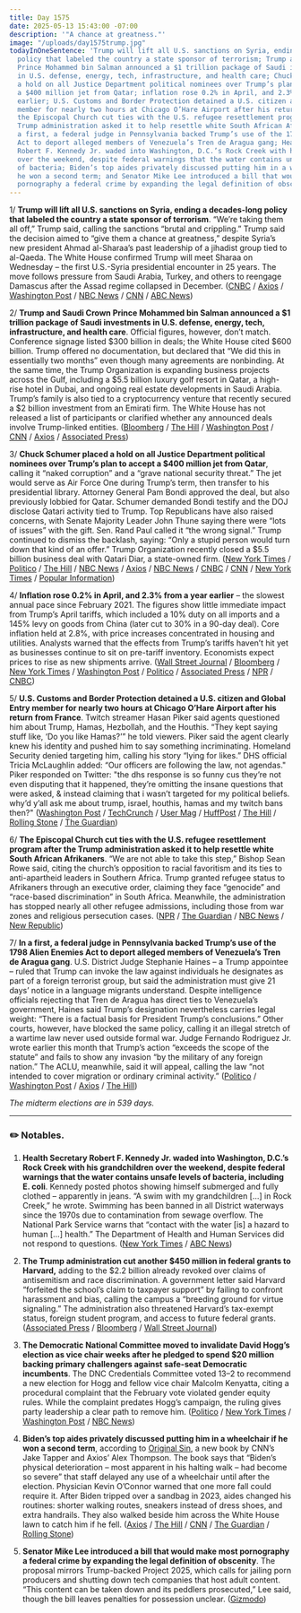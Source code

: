 ```yaml
---
title: Day 1575
date: 2025-05-13 15:43:00 -07:00
description: '"A chance at greatness."'
image: "/uploads/day1575trump.jpg"
todayInOneSentence: 'Trump will lift all U.S. sanctions on Syria, ending a decades-long
  policy that labeled the country a state sponsor of terrorism; Trump and Saudi Crown
  Prince Mohammed bin Salman announced a $1 trillion package of Saudi investments
  in U.S. defense, energy, tech, infrastructure, and health care; Chuck Schumer placed
  a hold on all Justice Department political nominees over Trump’s plan to accept
  a $400 million jet from Qatar; inflation rose 0.2% in April, and 2.3% from a year
  earlier; U.S. Customs and Border Protection detained a U.S. citizen and Global Entry
  member for nearly two hours at Chicago O’Hare Airport after his return from France;
  the Episcopal Church cut ties with the U.S. refugee resettlement program after the
  Trump administration asked it to help resettle white South African Afrikaners; in
  a first, a federal judge in Pennsylvania backed Trump’s use of the 1798 Alien Enemies
  Act to deport alleged members of Venezuela’s Tren de Aragua gang; Health Secretary
  Robert F. Kennedy Jr. waded into Washington, D.C.’s Rock Creek with his grandchildren
  over the weekend, despite federal warnings that the water contains unsafe levels
  of bacteria; Biden’s top aides privately discussed putting him in a wheelchair if
  he won a second term; and Senator Mike Lee introduced a bill that would make most
  pornography a federal crime by expanding the legal definition of obscenity. '
---
```


1/ **Trump will lift all U.S. sanctions on Syria, ending a decades-long policy that labeled the country a state sponsor of terrorism**. “We’re taking them all off,” Trump said, calling the sanctions “brutal and crippling.” Trump said the decision aimed to “give them a chance at greatness,” despite Syria’s new president Ahmad al-Sharaa’s past leadership of a jihadist group tied to al-Qaeda. The White House confirmed Trump will meet Sharaa on Wednesday – the first U.S.-Syria presidential encounter in 25 years. The move follows pressure from Saudi Arabia, Turkey, and others to reengage Damascus after the Assad regime collapsed in December. ([CNBC](https://www.cnbc.com/2025/05/13/trump-says-us-will-remove-all-sanctions-on-syria.html) / [Axios](https://www.axios.com/2025/05/13/trump-syria-al-sharaa-meeting-saudi) / [Washington Post](https://www.washingtonpost.com/politics/2025/05/13/trump-middle-east-saudi-arabia-qatar-uae/#link-UTDDJNAERBAH5DQ2K6S2U62Z7I) / [NBC News](https://www.nbcnews.com/politics/donald-trump/trump-says-us-will-end-sanctions-syria-works-deepen-diplomatic-ties-sa-rcna206471) / [CNN](https://www.cnn.com/politics/live-news/trump-middle-east-news-05-13-25) / [ABC News](https://abcnews.go.com/Politics/live-updates/trump-admin-live-updates/?id=121703012))

2/ **Trump and Saudi Crown Prince Mohammed bin Salman announced a $1 trillion package of Saudi investments in U.S. defense, energy, tech, infrastructure, and health care**. Official figures, however, don’t match. Conference signage listed $300 billion in deals; the White House cited $600 billion. Trump offered no documentation, but declared that “We did this in essentially two months” even though many agreements are nonbinding. At the same time, the Trump Organization is expanding business projects across the Gulf, including a $5.5 billion luxury golf resort in Qatar, a high-rise hotel in Dubai, and ongoing real estate developments in Saudi Arabia. Trump’s family is also tied to a cryptocurrency venture that recently secured a $2 billion investment from an Emirati firm. The White House has not released a list of participants or clarified whether any announced deals involve Trump-linked entities. ([Bloomberg](https://www.bloomberg.com/news/articles/2025-05-13/us-says-it-secured-600-billion-in-investments-from-saudi-arabia) / [The Hill](https://thehill.com/homenews/administration/5297426-trump-saudi-investment-deal/) / [Washington Post](https://www.washingtonpost.com/politics/2025/05/13/trump-mideast-business-conflicts/) / [CNN](https://www.cnn.com/politics/live-news/trump-middle-east-news-05-13-25) / [Axios](https://www.axios.com/2025/05/13/trump-gulf-trip-saudi-uae-qatar-partners) / [Associated Press](https://apnews.com/article/trump-mideast-saudi-arabia-mbs-qatar-uae-b782fe922d09afced2e1074b65016e80))

3/ **Chuck Schumer placed a hold on all Justice Department political nominees over Trump’s plan to accept a $400 million jet from Qatar**, calling it “naked corruption” and a “grave national security threat.” The jet would serve as Air Force One during Trump’s term, then transfer to his presidential library. Attorney General Pam Bondi approved the deal, but also previously lobbied for Qatar. Schumer demanded Bondi testify and the DOJ disclose Qatari activity tied to Trump. Top Republicans have also raised concerns, with Senate Majority Leader John Thune saying there were “lots of issues” with the gift. Sen. Rand Paul called it “the wrong signal.” Trump continued to dismiss the backlash, saying: “Only a stupid person would turn down that kind of an offer.” Trump Organization recently closed a $5.5 billion business deal with Qatari Diar, a state-owned firm. ([New York Times](https://www.nytimes.com/2025/05/13/us/politics/schumer-trump-justice-department-qatar-plane.html) / [Politico](https://www.politico.com/news/2025/05/13/senate-republicans-qatar-trump-jet-00345435) / [The Hill](https://thehill.com/homenews/senate/5297548-schumer-doj-nominees-trump-qatar-jet/) / [NBC News](https://www.nbcnews.com/politics/congress/schumer-place-hold-trump-doj-nominees-questions-qatars-luxury-jet-gift-rcna206464) / [Axios](https://www.axios.com/2025/05/13/trump-qatar-plane-ben-shapiro-loomer) / [NBC News](https://www.nbcnews.com/politics/donald-trump/america-first-trump-qatar-luxury-jet-air-force-one-rcna206254) / [CNBC](https://www.cnbc.com/2025/05/13/qatar-jet-schumer-trump-justice-department-nominees.html) / [CNN](https://www.cnn.com/2025/05/12/media/maga-media-shapiro-loomer-levin-trump-qatar-plane-gift) / [New York Times](https://www.nytimes.com/2025/05/12/us/trump-qatar-jet-plane.html) / [Popular Information](https://popular.info/p/why-qatar-is-bribing-trump))

4/ **Inflation rose 0.2% in April, and 2.3% from a year earlier** – the slowest annual pace since February 2021. The figures show little immediate impact from Trump’s April tariffs, which included a 10% duty on all imports and a 145% levy on goods from China (later cut to 30% in a 90-day deal). Core inflation held at 2.8%, with price increases concentrated in housing and utilities. Analysts warned that the effects from Trump’s tariffs haven’t hit yet as businesses continue to sit on pre-tariff inventory. Economists expect prices to rise as new shipments arrive. ([Wall Street Journal](https://www.wsj.com/economy/trade/cpi-inflation-april-2025-interest-rate-8febd2d2) / [Bloomberg](https://www.bloomberg.com/news/articles/2025-05-13/us-inflation-comes-in-softer-than-forecast-for-another-month) / [New York Times](https://www.nytimes.com/2025/05/13/business/inflation-prices-tariffs.html) / [Washington Post](https://www.washingtonpost.com/business/2025/05/13/inflation-consumer-prices-cooled-april/) / [Politico](https://www.politico.com/news/2025/05/13/trump-tariffs-inflation-trade-economy-fed-powell-00344184) / [Associated Press](https://apnews.com/article/inflation-economy-tariffs-trump-5436b90e8e5a003f228c1bd08186589c) / [NPR](https://www.npr.org/2025/05/13/nx-s1-5395992/inflation-tariffs-economy-trade-eggs) / [CNBC](https://www.cnbc.com/2025/05/13/cpi-inflation-april-2025.html))

5/ **U.S. Customs and Border Protection detained a U.S. citizen and Global Entry member for nearly two hours at Chicago O’Hare Airport after his return from France**. Twitch streamer Hasan Piker said agents questioned him about Trump, Hamas, Hezbollah, and the Houthis. “They kept saying stuff like, ‘Do you like Hamas?’” he told viewers. Piker said the agent clearly knew his identity and pushed him to say something incriminating. Homeland Security denied targeting him, calling his story “lying for likes.” DHS official Tricia McLaughlin added: “Our officers are following the law, not agendas." Piker responded on Twitter: "the dhs response is so funny cus they’re not even disputing that it happened, they’re omitting the insane questions that were asked, & instead claiming that i wasn’t targeted for my political beliefs. why’d y’all ask me about trump, israel, houthis, hamas and my twitch bans then?" ([Washington Post](https://www.washingtonpost.com/immigration/2025/05/12/hasan-piker-detained-border-agents-twitch/) / [TechCrunch](https://techcrunch.com/2025/05/13/left-wing-twitch-streamer-hasan-piker-says-he-was-detained-and-questioned-at-airport/) / [User Mag](https://www.usermag.co/p/hasan-piker-detained-at-the-border-and-questioned-for-hours-over-politics-trump-immigration) / [HuffPost](https://www.huffpost.com/entry/hasan-piker-detained-customs-border-ohare_n_68224f26e4b0abb58358b027) / [The Hill](https://thehill.com/homenews/administration/5297388-twitch-streamer-detained-customs-borders/) / [Rolling Stone](https://www.rollingstone.com/politics/politics-news/hasan-piker-questioned-border-agents-at-airport-trump-hamas-1235337694/) / [The Guardian](https://www.theguardian.com/us-news/2025/may/12/hasan-piker-border-trump-gaza))

6/ **The Episcopal Church cut ties with the U.S. refugee resettlement program after the Trump administration asked it to help resettle white South African Afrikaners**. “We are not able to take this step,” Bishop Sean Rowe said, citing the church’s opposition to racial favoritism and its ties to anti-apartheid leaders in Southern Africa. Trump granted refugee status to Afrikaners through an executive order, claiming they face “genocide” and “race-based discrimination” in South Africa. Meanwhile, the administration has stopped nearly all other refugee admissions, including those from war zones and religious persecution cases. ([NPR](https://www.npr.org/2025/05/12/g-s1-65988/episcopal-church-white-afrikaners-ends-partnership-u-s-government) / [The Guardian](https://www.theguardian.com/us-news/2025/may/12/episcopal-church-white-south-africans-trump) / [NBC News](https://www.nbcnews.com/news/us-news/white-south-africans-arrive-us-refugees-protected-trumps-carve-rcna206373) / [New Republic](https://newrepublic.com/post/195123/donald-trump-tries-take-credit-new-pope))

7/ **In a first, a federal judge in Pennsylvania backed Trump’s use of the 1798 Alien Enemies Act to deport alleged members of Venezuela’s Tren de Aragua gang**. U.S. District Judge Stephanie Haines – a Trump appointee – ruled that Trump can invoke the law against individuals he designates as part of a foreign terrorist group, but said the administration must give 21 days’ notice in a language migrants understand. Despite intelligence officials rejecting that Tren de Aragua has direct ties to Venezuela’s government, Haines said Trump’s designation nevertheless carries legal weight: “There is a factual basis for President Trump’s conclusions.” Other courts, however, have blocked the same policy, calling it an illegal stretch of a wartime law never used outside formal war. Judge Fernando Rodriguez Jr. wrote earlier this month that Trump’s action “exceeds the scope of the statute” and fails to show any invasion “by the military of any foreign nation.” The ACLU, meanwhile, said it will appeal, calling the law “not intended to cover migration or ordinary criminal activity.” ([Politico](https://www.politico.com/news/2025/05/13/alien-enemies-act-trump-ruling-00346312) / [Washington Post](https://www.washingtonpost.com/immigration/2025/05/13/deportations-alien-enemies-pennsylvania-trump-judge/) / [Axios](https://www.axios.com/2025/05/13/alien-enemies-act-judge-deportatations) / [The Hill](https://thehill.com/regulation/court-battles/5298369-trump-alien-enemies-act-venezuelans/))

*The midterm elections are in 539 days.*

---

### ✏️ Notables. 

1. **Health Secretary Robert F. Kennedy Jr. waded into Washington, D.C.’s Rock Creek with his grandchildren over the weekend, despite federal warnings that the water contains unsafe levels of bacteria, including E. coli**. Kennedy posted photos showing himself submerged and fully clothed – apparently in jeans. “A swim with my grandchildren [...] in Rock Creek,” he wrote. Swimming has been banned in all District waterways since the 1970s due to contamination from sewage overflow. The National Park Service warns that “contact with the water [is] a hazard to human [...] health.” The Department of Health and Human Services did not respond to questions. ([New York Times](https://www.nytimes.com/2025/05/12/us/politics/rfk-jr-rock-creek-bacteria.html) / [ABC News](https://abcnews.go.com/Politics/robert-kennedy-jr-swimming-park-water-high-bacteria/story?id=121734979))

2. **The Trump administration cut another $450 million in federal grants to Harvard,** adding to the $2.2 billion already revoked over claims of antisemitism and race discrimination. A government letter said Harvard “forfeited the school’s claim to taxpayer support” by failing to confront harassment and bias, calling the campus a “breeding ground for virtue signaling.”  The administration also threatened Harvard’s tax-exempt status, foreign student program, and access to future federal grants. ([Associated Press](https://apnews.com/article/harvard-antisemitism-federal-grants-trump-3c8e4d2d3fa0c5083d98250078f95d00) / [Bloomberg](https://www.bloomberg.com/news/articles/2025-05-13/trump-officials-say-they-ll-cut-450-million-in-harvard-grants) / [Wall Street Journal](https://www.wsj.com/us-news/education/harvard-trump-450-million-grants-cut-9712f1e1))

3. **The Democratic National Committee moved to invalidate David Hogg’s election as vice chair weeks after he pledged to spend $20 million backing primary challengers against safe-seat Democratic incumbents**. The DNC Credentials Committee voted 13–2 to recommend a new election for Hogg and fellow vice chair Malcolm Kenyatta, citing a procedural complaint that the February vote violated gender equity rules. While the complaint predates Hogg’s campaign, the ruling gives party leadership a clear path to remove him. ([Politico](https://www.politico.com/news/2025/05/12/dnc-panel-opens-the-door-to-removing-david-hogg-from-his-national-post-00343653) / [New York Times](https://www.nytimes.com/2025/05/12/us/politics/david-hogg-dnc-democrats.html) / [Washington Post](https://www.washingtonpost.com/politics/2025/05/12/hogg-dnc-leadership-election-vote/) / [NBC News](https://www.nbcnews.com/politics/politics-news/dnc-panel-recommends-redo-vote-david-hogg-malcolm-kenyatta-rcna206337))

4. **Biden’s top aides privately discussed putting him in a wheelchair if he won a second term**, according to [Original Sin](https://amzn.to/43vBayQ), a new book by CNN’s Jake Tapper and Axios’ Alex Thompson. The book says that “Biden’s physical deterioration – most apparent in his halting walk – had become so severe” that staff delayed any use of a wheelchair until after the election. Physician Kevin O’Connor warned that one more fall could require it. After Biden tripped over a sandbag in 2023, aides changed his routines: shorter walking routes, sneakers instead of dress shoes, and extra handrails. They also walked beside him across the White House lawn to catch him if he fell. ([Axios](https://www.axios.com/2025/05/13/biden-book-wheelchair-2024-campaign-original-sin) / [The Hill](https://thehill.com/homenews/administration/5297141-biden-wheechair-thompson-tapper-book/) / [CNN](https://www.cnn.com/2025/05/13/politics/biden-book-wheelchair-age) / [The Guardian](https://www.theguardian.com/us-news/2025/may/12/biden-harris-david-plouffe-book) / [Rolling Stone](https://www.rollingstone.com/politics/politics-news/biden-aides-wheelchair-original-sin-book-1235337896/))

5. **Senator Mike Lee introduced a bill that would make most pornography a federal crime by expanding the legal definition of obscenity**. The proposal mirrors Trump-backed Project 2025, which calls for jailing porn producers and shutting down tech companies that host adult content. “This content can be taken down and its peddlers prosecuted,” Lee said, though the bill leaves penalties for possession unclear. ([Gizmodo](https://gizmodo.com/gop-senator-introduces-bill-to-make-all-porn-a-federal-crime-following-project-2025-playbook-2000600994))

